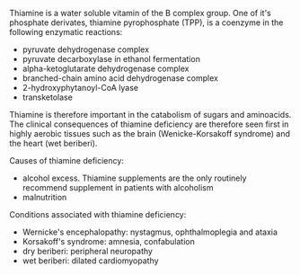 Thiamine is a water soluble vitamin of the B complex group. One of it's phosphate derivates, thiamine pyrophosphate (TPP), is a coenzyme in the following enzymatic reactions:  
* pyruvate dehydrogenase complex
* pyruvate decarboxylase in ethanol fermentation
* alpha\-ketoglutarate dehydrogenase complex
* branched\-chain amino acid dehydrogenase complex
* 2\-hydroxyphytanoyl\-CoA lyase
* transketolase

  
Thiamine is therefore important in the catabolism of sugars and aminoacids. The clinical consequences of thiamine deficiency are therefore seen first in highly aerobic tissues such as the brain (Wenicke\-Korsakoff syndrome) and the heart (wet beriberi).  
  
Causes of thiamine deficiency:  
* alcohol excess. Thiamine supplements are the only routinely recommend supplement in patients with alcoholism
* malnutrition

  
Conditions associated with thiamine deficiency:  
* Wernicke's encephalopathy: nystagmus, ophthalmoplegia and ataxia
* Korsakoff's syndrome: amnesia, confabulation
* dry beriberi: peripheral neuropathy
* wet beriberi: dilated cardiomyopathy
